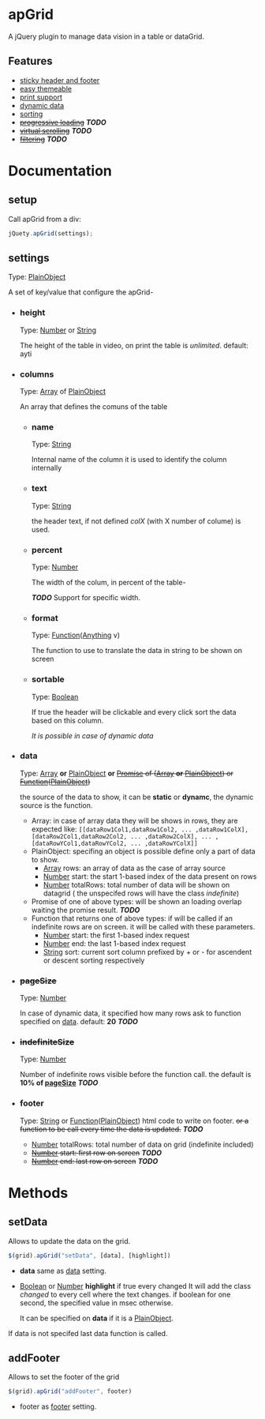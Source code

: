 # apGrid
A jQuery plugin to manage data vision in a table or dataGrid.

## Features

 * [sticky header and footer](basic.html)
 * [easy themeable](themes.html)
 * [print support](basic.html)
 * [dynamic data](dynamic.html)
 * [sorting](sorting.html)
 * ~~[progressive loading](progressive.html)~~ ***TODO***
 * ~~[virtual scrolling](virtualScrolling.html)~~ ***TODO***
 * ~~[filtering](filtering.html)~~ ***TODO***

# Documentation

## setup
Call apGrid from a div:
```javascript
jQuety.apGrid(settings);
```
## settings
Type: [PlainObject](http://api.jquery.com/Types/#PlainObject)

A set of key/value that configure the apGrid-

 * ### height
   Type: [Number](http://api.jquery.com/Types/#Number) or [String](http://api.jquery.com/Types/#String)

   The height of the table in video, on print the table is *unlimited*. default: ayti

 * ### columns
   Type: [Array](http://api.jquery.com/Types/#Array) of [PlainObject](http://api.jquery.com/Types/#PlainObject)

   An array that defines the comuns of the table

   * ### name
     Type: [String](http://api.jquery.com/Types/#String)

     Internal name of the column it is used to identify the column internally

   * ### text
     Type: [String](http://api.jquery.com/Types/#String)

     the header text, if not defined *colX* (with X number of colume) is used.
   * ### percent
     Type: [Number](http://api.jquery.com/Types/#Number)

     The width of the colum, in percent of the table-

     ***TODO*** Support for specific width.

   * ### format
     Type: [Function](http://api.jquery.com/Types/#Function)([Anything](http://api.jquery.com/Types/#Anything) v)

     The function to use to translate the data in string to be shown on screen

   * ### sortable
     Type: [Boolean](http://api.jquery.com/Types/#Boolean)

     If true the header will be clickable and every click sort the data based on this column.

     *It is possible in case of dynamic data*

 * ### data
   Type: [Array](http://api.jquery.com/Types/#Array) **or** [PlainObject](http://api.jquery.com/Types/#PlainObject) **or** ~~[Promise](https://api.jquery.com/category/deferred-object/) of ([Array](http://api.jquery.com/Types/#Array) **or** [PlainObject](http://api.jquery.com/Types/#PlainObject)) or [Function](http://api.jquery.com/Types/#Function)([PlainObject](http://api.jquery.com/Types/#PlainObject))~~

   the source of the data to show, it can be **static** or **dynamc**, the dynamic source is the function.

   * Array: in case of array data they will be shows in rows, they are expected like: `[[dataRow1Col1,dataRow1Col2, ... ,dataRow1ColX],[dataRow2Col1,dataRow2Col2, ... ,dataRow2ColX], ... ,[dataRowYCol1,dataRowYCol2, ... ,dataRowYColX]]`
   * PlainObject: specifing an object is possible define only a part of data to show.
     * [Array](http://api.jquery.com/Types/#Array) rows: an array of data as the case of array source
     * [Number](http://api.jquery.com/Types/#Number) start: the start 1-based index of the data present on rows
     * [Number](http://api.jquery.com/Types/#Number) totalRows: total number of data will be shown on datagrid ( the unspecifed rows will have the class *indefinite*)
   * Promise of one of above types: will be shown an loading overlap waiting the promise result. ***TODO***
   * Function that returns one of above types: if will be called if an indefinite rows are on screen. it will be called with these parameters.
     * [Number](http://api.jquery.com/Types/#Number) start: the first 1-based index request
     * [Number](http://api.jquery.com/Types/#Number) end: the last 1-based index request
     * [String](http://api.jquery.com/Types/#String) sort: current sort column prefixed by + or - for ascendent or descent sorting respectively

  * ### ~~pageSize~~
    Type: [Number](http://api.jquery.com/Types/#Number)

    In case of dynamic data, it specified how many rows ask to function specified on [data](#data). default: **20** ***TODO***
  * ### ~~indefiniteSize~~
    Type: [Number](http://api.jquery.com/Types/#Number)

    Number of indefinite rows visible before the function call. the default is **10% of [pageSize](#pagesize)** ***TODO***

  * ### footer
    Type: [String](http://api.jquery.com/Types/#String) or [Function](http://api.jquery.com/Types/#Function)([PlainObject](http://api.jquery.com/Types/#PlainObject))
    html code to write on footer. ~~or a function to be call every time the data is updated.~~ ***TODO***
    * [Number](http://api.jquery.com/Types/#Number) totalRows: total number of data on grid (indefinite included)
    * ~~[Number](http://api.jquery.com/Types/#Number) start: first row on screen~~ ***TODO***
    * ~~[Number](http://api.jquery.com/Types/#Number) end: last row on screen~~ ***TODO***

# Methods

## setData
Allows to update the data on the grid.
```javascript
$(grid).apGrid("setData", [data], [highlight])
```
 * **data** same as [data](#data) setting.
 * [Boolean](http://api.jquery.com/Types/#Boolean) or [Number](http://api.jquery.com/Types/#Number) **highlight** if true every changed It will add the class *changed* to every cell where the text changes. if boolean for one second, the specified value in msec otherwise.

   It can be specified on **data** if it is a [PlainObject](http://api.jquery.com/Types/#PlainObject).

If data is not specifed last data function is called.

## addFooter
Allows to set the footer of the grid
```javascript
$(grid).apGrid("addFooter", footer)
```
 * footer as [footer](#footer) setting.


